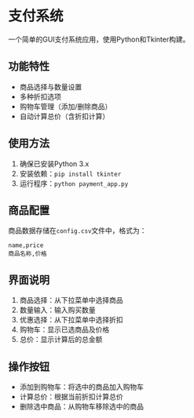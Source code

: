# 支付系统

一个简单的GUI支付系统应用，使用Python和Tkinter构建。

## 功能特性

- 商品选择与数量设置
- 多种折扣选项
- 购物车管理（添加/删除商品）
- 自动计算总价（含折扣计算）

## 使用方法

1. 确保已安装Python 3.x
2. 安装依赖：`pip install tkinter`
3. 运行程序：`python payment_app.py`

## 商品配置

商品数据存储在`config.csv`文件中，格式为：
```
name,price
商品名称,价格
```

## 界面说明

1. 商品选择：从下拉菜单中选择商品
2. 数量输入：输入购买数量
3. 优惠选择：从下拉菜单中选择折扣
4. 购物车：显示已选商品及价格
5. 总价：显示计算后的总金额

## 操作按钮

- 添加到购物车：将选中的商品加入购物车
- 计算总价：根据当前折扣计算总价
- 删除选中商品：从购物车移除选中的商品
